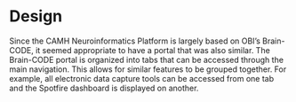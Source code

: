 # Design
Since the CAMH Neuroinformatics Platform is largely based on OBI’s Brain-CODE, it seemed appropriate to have a portal that was also similar. The Brain-CODE portal is organized into tabs that can be accessed through the main navigation. This allows for similar features to be grouped together. For example, all electronic data capture tools can be accessed from one tab and the Spotfire dashboard is displayed on another.
